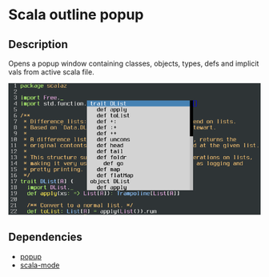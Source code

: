Scala outline popup
===================

## Description
Opens a popup window containing classes, objects, types, defs and implicit vals from active scala file.

![outline screenshot](https://github.com/ancane/scala-outline-popup/raw/master/outline-popup.png)

## Dependencies

* [popup](#https://github.com/auto-complete/popup-el)
* [scala-mode](#https://github.com/hvesalai/scala-mode2)
